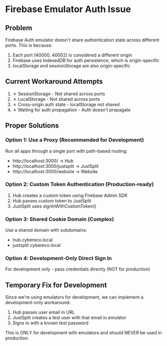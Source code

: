 # Firebase Emulator Auth Issue

## Problem
Firebase Auth emulator doesn't share authentication state across different ports. This is because:
1. Each port (40000, 40002) is considered a different origin
2. Firebase uses IndexedDB for auth persistence, which is origin-specific
3. localStorage and sessionStorage are also origin-specific

## Current Workaround Attempts
1. ✗ SessionStorage - Not shared across ports
2. ✗ LocalStorage - Not shared across ports  
3. ✗ Cross-origin auth state - localStorage not shared
4. ✗ Waiting for auth propagation - Auth doesn't propagate

## Proper Solutions

### Option 1: Use a Proxy (Recommended for Development)
Run all apps through a single port with path-based routing:
- http://localhost:3000/ → Hub
- http://localhost:3000/justsplit → JustSplit
- http://localhost:3000/website → Website

### Option 2: Custom Token Authentication (Production-ready)
1. Hub creates a custom token using Firebase Admin SDK
2. Hub passes custom token to JustSplit
3. JustSplit uses signInWithCustomToken()

### Option 3: Shared Cookie Domain (Complex)
Use a shared domain with subdomains:
- hub.cybereco.local
- justsplit.cybereco.local

### Option 4: Development-Only Direct Sign In
For development only - pass credentials directly (NOT for production)

## Temporary Fix for Development

Since we're using emulators for development, we can implement a development-only workaround:

1. Hub passes user email in URL
2. JustSplit creates a test user with that email in emulator
3. Signs in with a known test password

This is ONLY for development with emulators and should NEVER be used in production.